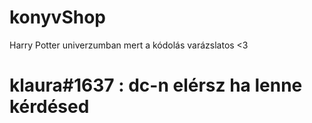 # konyvShop

Harry Potter univerzumban mert a kódolás varázslatos <3

# klaura#1637 : dc-n elérsz ha lenne kérdésed

